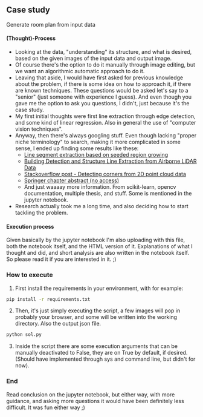 ## Case study
Generate room plan from input data
#### (Thought)-Process
- Looking at the data, "understanding" its structure, and what is desired,
  based on the given images of the input data and output image.
- Of course there's the option to do it manually through image editing,
  but we want an algorithmic automatic approach to do it.
- Leaving that aside, I would have first asked for previous knowledge
  about the problem, if there is some idea on how to approach it, if
  there are known techniques. These questions would be asked let's say
  to a "senior" (just someone with experience I guess). And even though
  you gave me the option to ask you questions, I didn't, just because
  it's the case study.
- My first initial thoughts were first line extraction through edge detection,
  and some kind of linear regression. Also in general the use of "computer vision
  techniques".
- Anyway, then there's always googling stuff. Even though lacking "proper niche
  terminology" to search, making it more complicated in some sense, I ended up
  finding some results like these:
  * [Line segment extraction based on seeded region growing](https://journals.sagepub.com/doi/pdf/10.1177/1729881418755245)
  * [Building Detection and Structure Line Extraction from Airborne LiDAR Data](https://www.researchgate.net/profile/Pai-Hui-Hsu/publication/267428229_Building_Detection_and_Structure_Line_Extraction_from_Airborne_LiDAR_Data/links/5711ed2f08aeebe07c024b64/Building-Detection-and-Structure-Line-Extraction-from-Airborne-LiDAR-Data.pdf)
  * [Stackoverflow post - Detecting corners from 2D point cloud data](https://stackoverflow.com/questions/59049990/how-can-i-detect-the-corner-from-2d-point-cloud-or-lidar-scanned-data) 
  * [Springer chapter abstract (no access)](https://link.springer.com/chapter/10.1007/978-3-540-36998-1_27)
  * And just waaaay more information. From scikit-learn, opencv documentation, multiple thesis, and stuff. Some is mentioned in the jupyter notebook.
- Research actually took me a long time, and also deciding how to start tackling the problem.

#### Execution process
Given basically by the jupyter notebook I'm also uploading with this file, both the notebook itself,
and the HTML version of it. Explanations of what I thought and did, and short analysis are also
written in the notebook itself. So please read it if you are interested in it. ;)

### How to execute
1. First install the requirements in your environment, with for example:
  ```bash
  pip install -r requirements.txt
  ```
2. Then, it's just simply executing the script, a few images will pop in probably your browser,
  and some will be written into the working directory. Also the output json file.
  ```bash
  python sol.py
  ```
3. Inside the script there are some execution arguments that can be manually deactivated to False,
  they are on True by default, if desired. (Should have implemented through sys and command line,
  but didn't for now).

### End
Read conclusion on the jupyter notebook, but either way, with more guidance, and asking more questions
it would have been definitely less difficult. It was fun either way ;)

